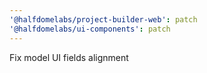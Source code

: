 ```yaml
---
'@halfdomelabs/project-builder-web': patch
'@halfdomelabs/ui-components': patch
---
```


Fix model UI fields alignment

